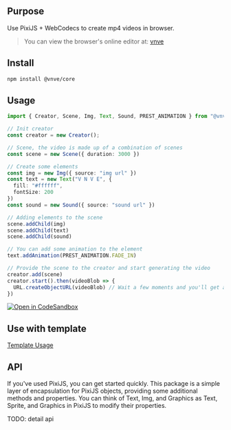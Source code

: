 ## Purpose
Use PixiJS + WebCodecs to create mp4 videos in browser.

> You can view the browser's online editor at: [vnve](https://github.com/vnve/vnve)

## Install
```bash
npm install @vnve/core
```

## Usage
```typescript
import { Creator, Scene, Img, Text, Sound, PREST_ANIMATION } from "@vnve/core";

// Init creator
const creator = new Creator();

// Scene, the video is made up of a combination of scenes
const scene = new Scene({ duration: 3000 })

// Create some elements
const img = new Img({ source: "img url" })
const text = new Text("V N V E", {
  fill: "#ffffff",
  fontSize: 200
})
const sound = new Sound({ source: "sound url" })

// Adding elements to the scene
scene.addChild(img)
scene.addChild(text)
scene.addChild(sound)

// You can add some animation to the element
text.addAnimation(PREST_ANIMATION.FADE_IN)

// Provide the scene to the creator and start generating the video
creator.add(scene)
creator.start().then(videoBlob => {
  URL.createObjectURL(videoBlob) // Wait a few moments and you'll get an mp4 file
})
```
[![Open in CodeSandbox](https://img.shields.io/badge/Open%20in-CodeSandbox-blue?style=flat-square&logo=codesandbox)](https://codesandbox.io/s/make-video-programmatically-with-vnve-27z2cv)

## Use with template
[Template Usage](https://github.com/vnve/vnve/blob/main/packages/template/README.md)

## API
If you've used PixiJS, you can get started quickly. This package is a simple layer of encapsulation for PixiJS objects, providing some additional methods and properties. You can think of Text, Img, and Graphics as Text, Sprite, and Graphics in PixiJS to modify their properties.


TODO: detail api
